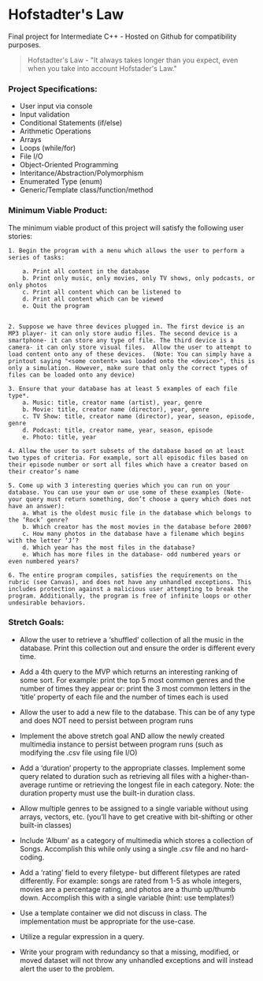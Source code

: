 # Hofstadter's Law

Final project for Intermediate C++ - Hosted on Github for compatibility purposes.

> Hofstadter's Law - "It always takes longer than you expect, even when you take into account Hofstader's Law."

### Project Specifications:

- User input via console
- Input validation
- Conditional Statements (if/else)
- Arithmetic Operations
- Arrays
- Loops (while/for)
- File I/O
- Object-Oriented Programming
- Interitance/Abstraction/Polymorphism
- Enumerated Type (enum)
- Generic/Template class/function/method

### Minimum Viable Product:

The minimum viable product of this project will satisfy the following user stories:

    1. Begin the program with a menu which allows the user to perform a series of tasks:

        a. Print all content in the database
        b. Print only music, only movies, only TV shows, only podcasts, or only photos
        c. Print all content which can be listened to
        d. Print all content which can be viewed
        e. Quit the program


    2. Suppose we have three devices plugged in. The first device is an MP3 player- it can only store audio files. The second device is a smartphone- it can store any type of file. The third device is a camera- it can only store visual files.  Allow the user to attempt to load content onto any of these devices.  (Note: You can simply have a printout saying "<some content> was loaded onto the <device>", this is only a simulation. However, make sure that only the correct types of files can be loaded onto any device)

    3. Ensure that your database has at least 5 examples of each file type*.
        a. Music: title, creator name (artist), year, genre
        b. Movie: title, creator name (director), year, genre
        c. TV Show: title, creator name (director), year, season, episode, genre
        d. Podcast: title, creator name, year, season, episode
        e. Photo: title, year

    4. Allow the user to sort subsets of the database based on at least two types of criteria. For example, sort all episodic files based on their episode number or sort all files which have a creator based on their creator’s name

    5. Come up with 3 interesting queries which you can run on your database. You can use your own or use some of these examples (Note- your query must return something, don’t choose a query which does not have an answer):
        a. What is the oldest music file in the database which belongs to the ‘Rock’ genre?
        b. Which creator has the most movies in the database before 2000?
        c. How many photos in the database have a filename which begins with the letter ‘J’?
        d. Which year has the most files in the database?
        e. Which has more files in the database- odd numbered years or even numbered years?

    6. The entire program compiles, satisfies the requirements on the rubric (see Canvas), and does not have any unhandled exceptions. This includes protection against a malicious user attempting to break the program. Additionally, the program is free of infinite loops or other undesirable behaviors.



### Stretch Goals:

- Allow the user to retrieve a ‘shuffled’ collection of all the music in the database. Print this collection out and ensure the order is different every time.

- Add a 4th query to the MVP which returns an interesting ranking of some sort. For example: print the top 5 most common genres and the number of times they appear or: print the 3 most common letters in the ‘title’ property of each file and the number of times each is used

- Allow the user to add a new file to the database. This can be of any type and does NOT need to persist between program runs

- Implement the above stretch goal AND allow the newly created multimedia instance to persist between program runs (such as modifying the .csv file using file I/O)

- Add a ‘duration’ property to the appropriate classes. Implement some query related to duration such as retrieving all files with a higher-than-average runtime or retrieving the longest file in each category. Note: the duration property must use the built-in duration class.

- Allow multiple genres to be assigned to a single variable without using arrays, vectors, etc. (you’ll have to get creative with bit-shifting or other built-in classes)

- Include ‘Album’ as a category of multimedia which stores a collection of Songs. Accomplish this while only using a single .csv file and no hard-coding.

- Add a ‘rating’ field to every filetype- but different filetypes are rated differently. For example: songs are rated from 1-5 as whole integers, movies are a percentage rating, and photos are a thumb up/thumb down. Accomplish this with a single variable (hint: use templates!)

- Use a template container we did not discuss in class. The implementation must be appropriate for the use-case.

- Utilize a regular expression in a query.

- Write your program with redundancy so that a missing, modified, or moved dataset will not throw any unhandled exceptions and will instead alert the user to the problem.